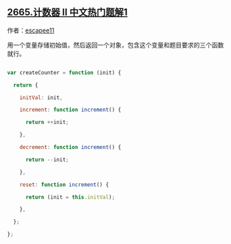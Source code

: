 ## [2665.计数器 II 中文热门题解1](https://leetcode.cn/problems/counter-ii/solutions/100000/2665-ji-shu-qi-ii-yong-yi-ge-bian-liang-oa6xu)

作者：[escapee11](https://leetcode.cn/u/escapee11)

用一个变量存储初始值，然后返回一个对象，包含这个变量和题目要求的三个函数就行。
```javascript []
var createCounter = function (init) {
  return {
    initVal: init,
    increment: function increment() {
      return ++init;
    },
    decrement: function increment() {
      return --init;
    },
    reset: function increment() {
      return (init = this.initVal);
    },
  };
};
```